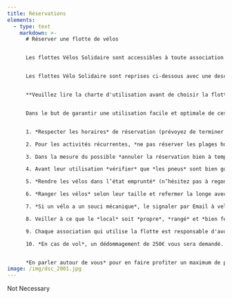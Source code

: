 ```yaml
---
title: Réservations
elements:
  - type: text
    markdown: >-
      # Réserver une flotte de vélos


      Les flottes Vélos Solidaire sont accessibles à toute association psyco/socio/culturelle ou de promotion de la santé et de la cohésion sociale active en Région bruxelloise et qui s’adresse à un public moins favorisé. Les vélos sont disponibles à titre gratuit pour des activités d’apprentissage du vélo ou pour des sorties à vélo en groupe. 


      Les flottes Vélo Solidaire sont reprises ci-dessous avec une description des vélos et du matériel disponible ainsi que les horaires d'ouverture (en fonction du partenaire qui accueille la flotte).


      **Veuillez lire la charte d'utilisation avant de choisir la flotte et la date qui vous convient.**


      Dans le but de garantir une utilisation facile et optimale de ces flottes, il vous est demandé de :


      1. *Respecter les horaires* de réservation (prévoyez de terminer votre activité un peu plus tôt pour avoir le temps de bien ranger les vélos). Il vous est possible de réserver des vélos pour une journée entière, juste une matinée ou juste une après-midi. Attention de bien vous référer aux horaires d’ouverture et fermeture des différents lieux.

      2. Pour les activités récurrentes, *ne pas réserver les plages horaires trop à l’avance* (maximum 3 mois) pour laisser l’opportunité à toutes les associations partenaires de bénéficier du service.

      3. Dans la mesure du possible *annuler la réservation bien à temps* (1 semaine minimum) pour libérer la plage horaire à une autre association.

      4. Avant leur utilisation *vérifier* que *les pneus* sont bien gonflés, *les selles* à la bonne hauteur et *les freins* en bon état.

      5. *Rendre les vélos dans l’état emprunté* (n’hésitez pas à regonfler les pneus, vérifier que la selle et le guidon sont bien fixés…).

      6. *Ranger les vélos* selon leur taille et refermer la longe avec le cadenas à clé.

      7. *Si un vélo a un souci mécanique*, le signaler par Email à velosolidaire@cyclo.org et placer le vélo à l’endroit prévu pour les vélos nécessitant une réparation.

      8. Veiller à ce que le *local* soit *propre*, *rangé* et *bien fermé* à votre départ

      9. Chaque association qui utilise la flotte est responsable d'avoir une assurance Responsabilité Civile et accident du travail.

      10. *En cas de vol*, un dédommagement de 250€ vous sera demandé.


      *En parler autour de vous* pour en faire profiter un maximum de personnes !
image: /img/dsc_2001.jpg
---
```

Not Necessary
